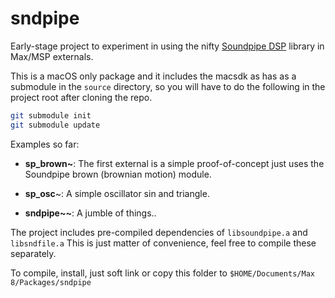 # sndpipe

Early-stage project to experiment in using the nifty [Soundpipe DSP](https://github.com/PaulBatchelor/Soundpipe) library in Max/MSP externals.

This is a macOS only package and it includes the macsdk as has as a submodule in the `source` directory, so you will have to do the following in the project root after cloning the repo.

```bash
git submodule init
git submodule update
```

Examples so far:

- **sp_brown~**: The first external is a simple proof-of-concept just uses the Soundpipe brown (brownian motion) module.

- **sp_osc**~: A simple oscillator sin and triangle.

- **sndpipe~~**: A jumble of things..

The project includes pre-compiled dependencies of `libsoundpipe.a` and `libsndfile.a` This is just  matter of convenience, feel free to compile these separately.

To compile, install, just soft link or copy this folder to `$HOME/Documents/Max 8/Packages/sndpipe`
